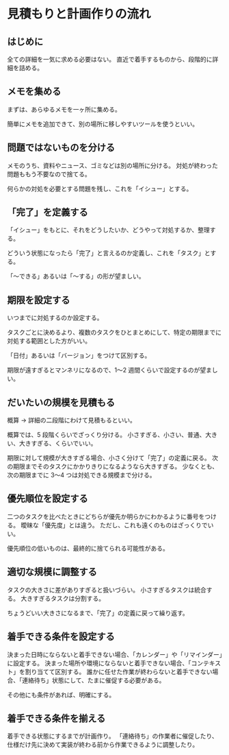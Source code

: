 # 見積もりと計画作りの流れ

## はじめに

全ての詳細を一気に求める必要はない。
直近で着手するものから、段階的に詳細を詰める。

## メモを集める

まずは、あらゆるメモを一ヶ所に集める。

簡単にメモを追加できて、別の場所に移しやすいツールを使うといい。

## 問題ではないものを分ける

メモのうち、資料やニュース、ゴミなどは別の場所に分ける。
対処が終わった問題ももう不要なので捨てる。

何らかの対処を必要とする問題を残し、これを「イシュー」とする。

## 「完了」を定義する

「イシュー」をもとに、それをどうしたいか、どうやって対処するか、整理する。

どういう状態になったら「完了」と言えるのか定義し、これを「タスク」とする。

「〜できる」あるいは「〜する」の形が望ましい。

## 期限を設定する

いつまでに対処するのか設定する。

タスクごとに決めるより、複数のタスクをひとまとめにして、特定の期限までに対処する範囲とした方がいい。

「日付」あるいは「バージョン」をつけて区別する。

期限が遠すぎるとマンネリになるので、1〜2 週間くらいで設定するのが望ましい。

## だいたいの規模を見積もる

概算 → 詳細の二段階にわけて見積もるといい。

概算では、5 段階くらいでざっくり分ける。
小さすぎる、小さい、普通、大きい、大きすぎる、くらいでいい。

期限に対して規模が大きすぎる場合、小さく分けて「完了」の定義に戻る。
次の期限までそのタスクにかかりきりになるようなら大きすぎる。
少なくとも、次の期限までに 3〜4 つは対処できる規模まで分ける。

## 優先順位を設定する

二つのタスクを比べたときにどちらが優先か明らかにわかるように番号をつける。
曖昧な「優先度」とは違う。
ただし、これも遠くのものはざっくりでいい。

優先順位の低いものは、最終的に捨てられる可能性がある。

## 適切な規模に調整する

タスクの大きさに差がありすぎると扱いづらい。
小さすぎるタスクは統合する。
大きすぎるタスクは分割する。

ちょうどいい大きさになるまで、「完了」の定義に戻って繰り返す。

## 着手できる条件を設定する

決まった日時にならないと着手できない場合、「カレンダー」や「リマインダー」に設定する。
決まった場所や環境にならないと着手できない場合、「コンテキスト」を割り当てて区別する。
誰かに任せた作業が終わらないと着手できない場合、「連絡待ち」状態にして、たまに催促する必要がある。

その他にも条件があれば、明確にする。

## 着手できる条件を揃える

着手できる状態にするまでが計画作り。
「連絡待ち」の作業者に催促したり、仕様だけ先に決めて実装が終わる前から作業できるように調整したり。
